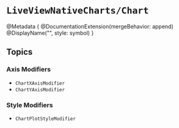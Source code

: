 # ``LiveViewNativeCharts/Chart``

@Metadata {
    @DocumentationExtension(mergeBehavior: append)
    @DisplayName("<Chart>", style: symbol)
}

## Topics
### Axis Modifiers
- ``ChartXAxisModifier``
- ``ChartYAxisModifier``
### Style Modifiers
- ``ChartPlotStyleModifier``
